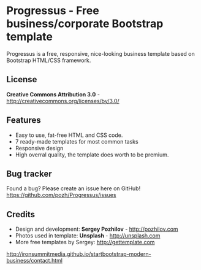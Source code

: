 Progressus - Free business/corporate Bootstrap template
=============

Progressus is a free, responsive, nice-looking business template based on Bootstrap HTML/CSS framework. 


License
-------
**Creative Commons Attribution 3.0** - http://creativecommons.org/licenses/by/3.0/


Features
-----------

* Easy to use, fat-free HTML and CSS code.
* 7 ready-made templates for most common tasks
* Responsive design
* High overral quality, the template does worth to be premium.


Bug tracker
-----------

Found a bug? Please create an issue here on GitHub! 
https://github.com/pozh/Progressus/issues


Credits
-------
* Design and development: **Sergey Pozhilov** - http://pozhilov.com
* Photos used in template: **Unsplash** - http://unsplash.com
* More free templates by Sergey: http://gettemplate.com


http://ironsummitmedia.github.io/startbootstrap-modern-business/contact.html
